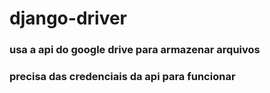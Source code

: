 # django-driver

### usa a api do google drive para armazenar arquivos

### precisa das credenciais da api para funcionar
